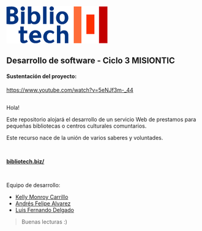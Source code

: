 ![Logo](/bibliotech/src/assets/images/logo-minimal.png) 

## Desarrollo de software - Ciclo 3 MISIONTIC

#### Sustentación del proyecto:
https://www.youtube.com/watch?v=5eNJf3m-_44
##
Hola!

Este repositorio alojará el desarrollo de un servicio Web de prestamos para pequeñas bibliotecas o centros culturales comuntarios. 

Este recurso nace de la unión de varios saberes y voluntades.

<br/>

**[bibliotech.biz/](www.bibliotech.biz)**

<br/>

Equipo de desarrollo:
* [Kelly Monroy Carrillo](https://github.com/muakarada)
* [Andrés Felipe Alvarez](https://github.com/afar-cmyk)
* [Luis Fernando Delgado](https://github.com/lufermaxi)
> Buenas lecturas :)
